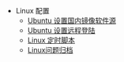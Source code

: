 
- Linux 配置
  - [Ubuntu 设置国内镜像软件源](other/linux/Ubuntu设置国内镜像软件源.md)
  - [Ubuntu 设置远程登陆](other/linux/Ubuntu设置远程登陆.md)
  - [Linux 定时脚本](other/linux/Linux定时脚本.md)
  - [Linux问题归档](other/linux/Linux问题归档.md)

